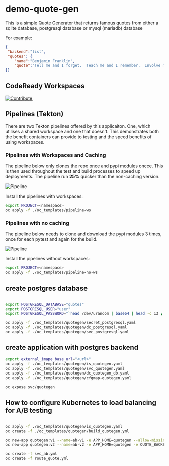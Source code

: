 # demo-quote-gen

This is a simple Quote Generator that returns famous quotes from either a sqlite database, postgresql database or mysql (mariadb) database

For example:

```json
{
 "backend":"list",
 "quotes": {
    "name":"Benjamin Franklin",
    "quote":"Tell me and I forget.  Teach me and I remember.  Involve me and I learn."
}}
```


## CodeReady Workspaces

[![Contribute](images/factory-contribute.svg)](https://codeready-gpte-crw.apps.shared-na4.na4.openshift.opentlc.com/f?url=https://github.com/snowjet/demo-quote-gen),


## Pipelines (Tekton)

There are two Tekton pipelines offered by this applicaiton. One, which utilises a shared workspace and one that doesn't. This demonstrates both the benefit containers can provide to testing and the speed benefits of using workspaces. 

### Pipelines with Workspaces and Caching
The pipeline below only clones the repo once and pypi modules oncce. This is then used throughout the test and build processes to speed up deployments. The pipeline run **25%** quicker than the non-caching version.

![Pipeline](images/pipeline.png)

Install the pipelines with workspaces:
```bash
export PROJECT=<namespace>
oc apply -f ./oc_templates/pipeline-ws
```
### Pipelines with no caching
The pipeline below needs to clone and download the pypi modules 3 times, once for each pytest and again for the build. 

![Pipeline](images/pipeline-no-cache.png)

Install the pipelines without workspaces:
```bash 
export PROJECT=<namespace>
oc apply -f ./oc_templates/pipeline-no-ws
```

## create postgres database

```bash

export POSTGRESQL_DATABASE="quotes"
export POSTGRESQL_USER="user"
export POSTGRESQL_PASSWORD="`head /dev/urandom | base64 | head -c 13 ; echo ''`"

oc apply -f ./oc_templates/quotegen/secret_postgresql.yaml
oc apply -f ./oc_templates/quotegen/dc_postgresql.yaml
oc apply -f ./oc_templates/quotegen/svc_postgresql.yaml

```

## create application with postgres backend

```bash
export external_imape_base_url="<url>"
oc apply -f ./oc_templates/quotegen/is_quotegen.yaml
oc apply -f ./oc_templates/quotegen/svc_quotegen.yaml
oc apply -f ./oc_templates/quotegen/dc_quotegen_db.yaml
oc apply -f ./oc_templates/quotegen/cfgmap-quotegen.yaml

oc expose svc/quotegen

```

## How to configure Kubernetes to load balancing for A/B testing

```bash

oc apply -f ./oc_templates/quotegen/is_quotegen.yaml
oc create -f ./oc_templates/quotegen/build_quotegen.yml

oc new-app quotegen:v1 --name=ab-v1 -e APP_HOME=quotegen --allow-missing-imagestream-tags=true
oc new-app quotegen:v2 --name=ab-v2 -e APP_HOME=quotegen -e QUOTE_BACKEND=DB --allow-missing-imagestream-tags=true

oc create -f svc_ab.yml
oc create -f route_quote.yml
```

